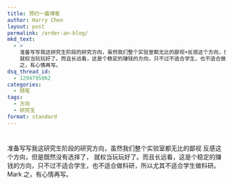 ```yaml
---
title: 预约一篇博客
author: Harry Chen
layout: post
permalink: /order-an-blog/
mkd_text:
  - >
    准备写写我这研究生阶段的研究方向，虽然我们整个实验室都无比的鄙视+反感这个方向，但是既然没有选择了，
    就权当玩玩好了。而且长远看，这是个稳定的赚钱的方向，只不过不适合学生，也不适合做科研，所以尤其不适合学生做科研。Mark
    之，有心情再写。
dsq_thread_id:
  - 1294795062
categories:
  - 随笔
tags:
  - 方向
  - 研究生
format: standard
---
```

# 

准备写写我这研究生阶段的研究方向，虽然我们整个实验室都无比的鄙视 反感这个方向，但是既然没有选择了， 就权当玩玩好了。而且长远看，这是个稳定的赚钱的方向，只不过不适合学生，也不适合做科研，所以尤其不适合学生做科研。Mark 之，有心情再写。